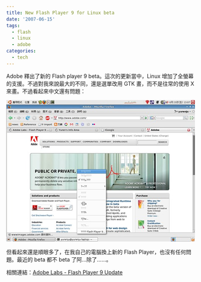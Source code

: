 ```yaml
---
title: New Flash Player 9 for Linux beta
date: '2007-06-15'
tags:
  - flash
  - linux
  - adobe
categories:
  - tech
---
```

Adobe 釋出了新的 Flash player 9 beta。這次的更新當中，Linux 增加了全螢幕的支援。不過對我來說最大的不同，還是選單改用 GTK 畫，而不是往常的使用 X 來畫。不過看起來中文還有問題：  
  
[![New linux Flash player 9 beta](images/0.jpg)](http://www.flickr.com/photos/yurenju/550616166/ "相片分享")  
  
但看起來還是順眼多了，在我自己的電腦換上新的 Flash Player，也沒有任何問題。最近的 beta 都不 beta 了阿…除了……。  
  
相關連結：[Adobe Labs - Flash Player 9 Update](http://labs.adobe.com/technologies/flashplayer9/)